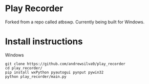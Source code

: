 # Play Recorder
Forked from a repo called atbswp. Currently being built for Windows.

# Install instructions

Windows
```shell
git clone https://github.com/andrewsilva9/play_recorder
cd play_recorder/
pip install wxPython pyautogui pynput pywin32
python play_recorder/main.py
```
